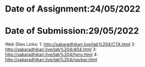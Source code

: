 # Date of Assignment:24/05/2022
# Date of Submission:29/05/2022
Web Sites Links:
1: http://sakaradhikari.live/lab%204/CTA.html
2: http://sakaradhikari.live/lab%204/404.html
3: http://sakaradhikari.live/lab%204/hero.html
4: http://sakaradhikari.live/lab%204/navbar.html
